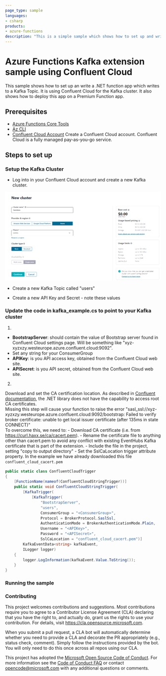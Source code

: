 ```yaml
---
page_type: sample
languages:
- csharp
products:
- azure-functions
description: "This is a simple sample which shows how to set up and write a function app which writes to a kafka topic"
---
```


# Azure Functions Kafka extension sample using Confluent Cloud

<!-- 
Guidelines on README format: https://review.docs.microsoft.com/help/onboard/admin/samples/concepts/readme-template?branch=master

Guidance on onboarding samples to docs.microsoft.com/samples: https://review.docs.microsoft.com/help/onboard/admin/samples/process/onboarding?branch=master

Taxonomies for products and languages: https://review.docs.microsoft.com/new-hope/information-architecture/metadata/taxonomies?branch=master
-->

This sample shows how to set up an write a .NET function app which writes to a Kafka Topic. It is using Confluent Cloud for the Kafka cluster. It also shows how to deploy this app on a Premium Function app.

## Prerequisites

* [Azure Functions Core Tools](https://docs.microsoft.com/en-us/azure/azure-functions/functions-run-local?tabs=windows%2Ccsharp%2Cbash)
* [Az CLI](https://docs.microsoft.com/en-us/cli/azure/get-started-with-azure-cli?view=azure-cli-latest) 
* [Confluent Cloud Account](https://www.confluent.io/confluent-cloud/)
Create a Confluent Cloud account. Confluent Cloud is a fully managed pay-as-you-go service. 

## Steps to set up 

### Setup the Kafka Cluster
* Log into in your Confluent Cloud account and create a new Kafka cluster.

![CreateConfluentCluster](https://github.com/Azure/azure-functions-kafka-extension-sample-confluent/blob/master/images/kafka-cluster-new.png)

* Create a new Kafka Topic called "users"


* Create a new API Key and Secret - note these values

### Update the code in kafka_example.cs to point to your Kafka cluster

1.
* **BootstrapServer**: should contain the value of Bootstrap server found in Confluent Cloud settings page. Will be something like "xyz-xyzxzy.westeurope.azure.confluent.cloud:9092".<br>
* Set any string for your ConsumerGroup
* **APIKey**: is you API access key, obtained from the Confluent Cloud web site.<br>
* **APISecret**: is you API secret, obtained from the Confluent Cloud web site.<br>

2.
Download and set the CA certification location. As described in [Confluent documentation](https://github.com/confluentinc/examples/tree/5.4.0-post/clients/cloud/csharp#produce-records), the .NET library does not have the capability to access root CA certificates.<br>
Missing this step will cause your function to raise the error "sasl_ssl://xyz-xyzxzy.westeurope.azure.confluent.cloud:9092/bootstrap: Failed to verify broker certificate: unable to get local issuer certificate (after 135ms in state CONNECT)"<br>
To overcome this, we need to:
    - Download CA certificate (i.e. from https://curl.haxx.se/ca/cacert.pem).
    - Rename the certificate file to anything other than cacert.pem to avoid any conflict with existing EventHubs Kafka certificate that is part of the extension.
    - Include the file in the project, setting "copy to output directory"
    - Set the SslCaLocation trigger attribute property. In the example we have already downloaded this file `confluent_cloud_cacert.pem`
    

```c#
public static class ConfluentCloudTrigger
{
    [FunctionName(nameof(ConfluentCloudStringTrigger))]
    public static void ConfluentCloudStringTrigger(
        [KafkaTrigger(
            [KafkaTrigger(
                "BootstrapServer",
                "users",
                ConsumerGroup = "<ConsumerGroup>",
                Protocol = BrokerProtocol.SaslSsl,
                AuthenticationMode = BrokerAuthenticationMode.Plain,
                Username = "<APIKey>",
                Password = "<APISecret>",
                SslCaLocation = "confluent_cloud_cacert.pem")]
        KafkaEventData<string> kafkaEvent,
        ILogger logger)
    {
        logger.LogInformation(kafkaEvent.Value.ToString());
    }
}
```

### Running the sample


### Contributing

This project welcomes contributions and suggestions.  Most contributions require you to agree to a
Contributor License Agreement (CLA) declaring that you have the right to, and actually do, grant us
the rights to use your contribution. For details, visit https://cla.opensource.microsoft.com.

When you submit a pull request, a CLA bot will automatically determine whether you need to provide
a CLA and decorate the PR appropriately (e.g., status check, comment). Simply follow the instructions
provided by the bot. You will only need to do this once across all repos using our CLA.

This project has adopted the [Microsoft Open Source Code of Conduct](https://opensource.microsoft.com/codeofconduct/).
For more information see the [Code of Conduct FAQ](https://opensource.microsoft.com/codeofconduct/faq/) or
contact [opencode@microsoft.com](mailto:opencode@microsoft.com) with any additional questions or comments.
